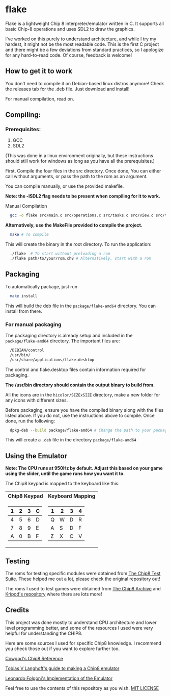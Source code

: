 # flake

Flake is a lightweight Chip 8 interpreter/emulator written in C. It supports all basic Chip-8 operations and uses SDL2 to draw the graphics.

I've worked on this purely to understand architecture, and while I try my hardest, it might not be the most readable code. This is the first C project and there might be a few deviations from standard practices, so I apologize for any hard-to-read code. Of course, feedback is welcome!

## How to get it to work

You don't need to compile it on Debian-based linux distros anymore! Check the releases tab for the .deb file. Just download and install!

For manual compilation, read on.

## Compiling:

### Prerequisites:
1. GCC
2. SDL2

(This was done in a linux environment originally, but these instructions should still work for windows as long as you have all the prerequisites.)

First, Compile the four files in the src directory. Once done, You can either call without arguments, or pass the path to the rom as an argument.

You can compile manually, or use the provided makefile.

**Note: the -lSDL2 flag needs to be present when compiling for it to work.**

Manual Compilation
```bash
  gcc -o flake src/main.c src/operations.c src/tasks.c src/view.c src/theme.c -lSDL2 -lm #To compile
```
**Alternatively, use the MakeFile provided to compile the project.**

```bash
  make # To compile
```
This will create the binary in the root directory. 
To run the application:
```bash
  ./flake  # To start without preloading a rom
  ./flake path/to/your/rom.ch8 # Alternatively, start with a rom
```

## Packaging

To automatically package, just run
```bash
  make install
```
This will build the deb file in the `package/flake-amd64` directory. You can install from there.

### For manual packaging
The packaging directory is already setup and included in the `package/flake-amd64` directory. The important files are:

```bash
  /DEBIAN/control
  /usr/bin/
  /usr/share/applications/flake.desktop
```
The control and flake.desktop files contain information required for packaging. 

**The /usr/bin directory should contain the output binary to build from.**

All the icons are in the `hicolor/SIZExSIZE` directory, make a new folder for any icons with different sizes.

Before packaging, ensure you have the compiled binary along with the files listed above. If you do not, use the instructions above to compile. Once done, run the following:

```bash
  dpkg-deb --build package/flake-amd64 # Change the path to your packaging dir
```

This will create a `.deb` file in the directory `package/flake-amd64`

## Using the Emulator

**Note: The CPU runs at 950Hz by default. Adjust this based on your game using the slider, until the game runs how you want it to.**

The Chip8 keypad is mapped to the keyboard like this:  

<table>
<tr><th>Chip8 Keypad </th><th>Keyboard Mapping</th></tr>
<tr><td>

| 1 | 2 | 3 | C |
|--|--|--|--|
| 4 | 5 | 6 | D |
| 7 | 8 | 9 | E |
| A | 0 | B | F |

</td><td>

| 1 | 2 | 3 | 4 |
|--|--|--|--|
| Q | W | D | R |
| A | S | D | F |
| Z | X | C | V |

</td></tr> </table>

## Testing

The roms for testing specific modules were obtained from [The Chip8 Test Suite](https://github.com/Timendus/chip8-test-suite). These helped me out a lot, please check the original repository out!

The roms I used to test games were obtained from [The Chip8 Archive](https://johnearnest.github.io/chip8Archive/) and [Kripod's repository](https://github.com/kripod/chip8-roms) where there are lots more!


## Credits

This project was done mostly to understand CPU architecture and lower level programming better, and some of the resources I used were very helpful for understanding the CHIP8. 

Here are some sources I used for specific Chip8 knowledge. I recommend you check those out if you want to explore further too.

[Cowgod's Chip8 Reference](http://devernay.free.fr/hacks/chip8/C8TECH10.HTM)

[Tobias V Langhoff's guide to making a Chip8 emulator](https://tobiasvl.github.io/blog/write-a-chip-8-emulator/)

[Leonardo Folgoni's Implementation of the Emulator](https://github.com/f0lg0/CHIP-8)

Feel free to use the contents of this repository as you wish. [MIT LICENSE](https://github.com/Sunset-06/flake/blob/main/LICENSE)
